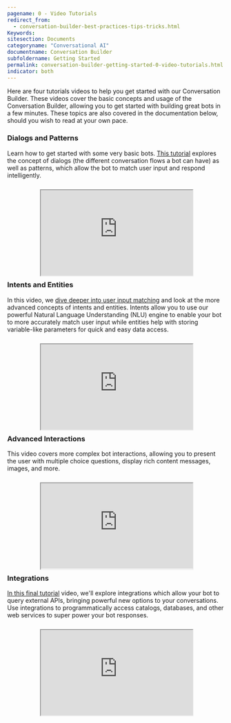 ```yaml
---
pagename: 0 - Video Tutorials
redirect_from:
  - conversation-builder-best-practices-tips-tricks.html
Keywords:
sitesection: Documents
categoryname: "Conversational AI"
documentname: Conversation Builder
subfoldername: Getting Started
permalink: conversation-builder-getting-started-0-video-tutorials.html
indicator: both
---
```


Here are four tutorials videos to help you get started with our Conversation Builder. These videos cover the basic concepts and usage of the Conversation Builder, allowing you to get started with building great bots in a few minutes. These topics are also covered in the documentation below, should you wish to read at your own pace.

### Dialogs and Patterns

Learn how to get started with some very basic bots. [This tutorial](conversation-builder-getting-started-1-dialogs-and-patterns.html) explores the concept of dialogs (the different conversation flows a bot can have) as well as patterns, which allow the bot to match user input and respond intelligently.

<div style="display: block; position: relative; max-width: 70%;margin:0 auto;"><div style="padding-top: 56.25%;"><iframe src="https://player.vimeo.com/video/321978379" allowfullscreen="" webkitallowfullscreen="" mozallowfullscreen="" style="width: 100%; height: 100%; position: absolute; top: 10px; bottom: 0; right: 0; left: 0;"></iframe></div></div>

### Intents and Entities

In this video, we [dive deeper into user input matching](conversation-builder-getting-started-2-intents.html) and look at the more advanced concepts of intents and entities. Intents allow you to use our powerful Natural Language Understanding (NLU) engine to enable your bot to more accurately match user input while entities help with storing variable-like parameters for quick and easy data access.

<div style="display: block; position: relative; max-width: 70%;margin:0 auto;"><div style="padding-top: 56.25%;"><iframe src="https://player.vimeo.com/video/321979334" allowfullscreen="" webkitallowfullscreen="" mozallowfullscreen="" style="width: 100%; height: 100%; position: absolute; top: 10px; bottom: 0; right: 0; left: 0;"></iframe></div></div>

### Advanced Interactions

This video covers more complex bot interactions, allowing you to present the user with multiple choice questions, display rich content messages, images, and more.

<div style="display: block; position: relative; max-width: 70%;margin:0 auto;"><div style="padding-top: 56.25%;"><iframe src="https://player.vimeo.com/video/321979606" allowfullscreen="" webkitallowfullscreen="" mozallowfullscreen="" style="width: 100%; height: 100%; position: absolute; top: 10px; bottom: 0; right: 0; left: 0;"></iframe></div></div>

### Integrations

[In this final tutorial](conversation-builder-getting-started-3-integrations.html) video, we'll explore integrations which allow your bot to query external APIs, bringing powerful new options to your conversations. Use integrations to programmatically access catalogs, databases, and other web services to super power your bot responses.

<div style="display: block; position: relative; max-width: 70%;margin:0 auto;"><div style="padding-top: 56.25%;"><iframe src="https://player.vimeo.com/video/321979952" allowfullscreen="" webkitallowfullscreen="" mozallowfullscreen="" style="width: 100%; height: 100%; position: absolute; top: 10px; bottom: 0; right: 0; left: 0;"></iframe></div></div>
